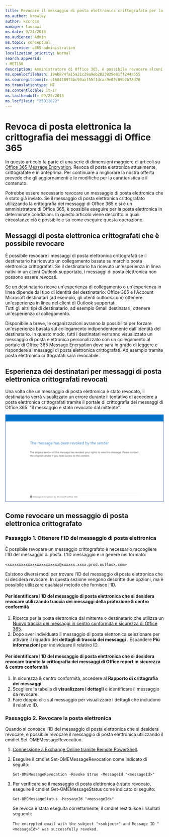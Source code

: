 ```yaml
---
title: Revocare il messaggio di posta elettronica crittografato per la crittografia dei messaggi di Office 365
ms.author: krowley
author: kccross
manager: laurawi
ms.date: 9/24/2018
ms.audience: Admin
ms.topic: conceptual
ms.service: o365-administration
localization_priority: Normal
search.appverid:
- MET150
description: Amministratore di Office 365, è possibile revocare alcuni messaggi di posta elettronica crittografati con Office 365 Message Encryption.
ms.openlocfilehash: 19eb874fa15a21c29a9eb2823829e81ff244a555
ms.sourcegitcommit: c168410974bc90aaf55f1dcaa9e05c09b2b78d76
ms.translationtype: MT
ms.contentlocale: it-IT
ms.lasthandoff: 09/25/2018
ms.locfileid: "25011822"
---
```

# <a name="office-365-message-encryption-email-revocation"></a>Revoca di posta elettronica la crittografia dei messaggi di Office 365

In questo articolo fa parte di una serie di dimensioni maggiore di articoli su [Office 365 Message Encryption](ome.md). Revoca di posta elettronica attualmente, crittografate è in anteprima. Per continuare a migliorare la nostra offerta prevede che gli aggiornamenti e le modifiche per la caratteristica e il contenuto.

Potrebbe essere necessario revocare un messaggio di posta elettronica che è stato già inviato. Se il messaggio di posta elettronica crittografato utilizzando la crittografia dei messaggi di Office 365 e si è un amministratore di Office 365, è possibile eseguire per la posta elettronica in determinate condizioni. In questo articolo viene descritto in quali circostanze ciò è possibile e su come eseguire questa operazione.
  
## <a name="encrypted-emails-that-you-can-revoke"></a>Messaggi di posta elettronica crittografati che è possibile revocare
È possibile revocare i messaggi di posta elettronica crittografati se il destinatario ha ricevuto un collegamento basate su marchio posta elettronica crittografati. Se il destinatario ha ricevuto un'esperienza in linea nativi in un client Outlook supportato, i messaggi di posta elettronica non possono essere revocati.

Se un destinatario riceve un'esperienza di collegamento o un'esperienza in linea dipende dal tipo di identità del destinatario: Office 365 e l'Account Microsoft destinatari (ad esempio, gli utenti outlook.com) ottenere un'esperienza in linea nel client di Outlook supportati.  
Tutti gli altri tipi di destinatario, ad esempio Gmail destinatari, ottenere un'esperienza di collegamento. 

Disponibile a breve, le organizzazioni avranno la possibilità per forzare un'esperienza basata sul collegamento indipendentemente dall'identità del destinatario. In questo modo, tutti i destinatari verranno visualizzato un messaggio di posta elettronica personalizzato con un collegamento al portale di Office 365 Message Encryption dove sarà in grado di leggere e rispondere ai messaggi di posta elettronica crittografati. Ad esempio tramite posta elettronica crittografati sarà revocabile. 
  
## <a name="recipient-experience-for-revoked-encrypted-emails"></a>Esperienza dei destinatari per messaggi di posta elettronica crittografati revocati

Una volta che un messaggio di posta elettronica è stato revocato, il destinatario verrà visualizzato un errore durante il tentativo di accedere a posta elettronica crittografati tramite il portale di crittografia dei messaggi di Office 365: "il messaggio è stato revocato dal mittente".

![Schermata che mostra un revocati posta elettronica crittografati.](media/revoked-encrypted-email.png)
    
## <a name="how-to-revoke-an-encrypted-email"></a>Come revocare un messaggio di posta elettronica crittografato

### <a name="step-1-obtain-the-message-id-of-the-email"></a>Passaggio 1. Ottenere l'ID del messaggio di posta elettronica

È possibile revocare un messaggio crittografato è necessario raccogliere l'ID del messaggio di posta. L'ID messaggio è in genere nel formato:

`<xxxxxxxxxxxxxxxxxxxxxxx@xxxxxx.xxxx.prod.outlook.com>`  

Esistono diversi modi per trovare l'ID del messaggio di posta elettronica che si desidera revocare. In questa sezione vengono descritte due opzioni, ma è possibile utilizzare qualsiasi metodo che fornisce l'ID.

  #### <a name="to-identify-the-message-id-of-the-email-you-want-to-revoke-by-using-message-trace-in-the-security-amp-compliance-center"></a>Per identificare l'ID del messaggio di posta elettronica che si desidera revocare utilizzando traccia dei messaggi della protezione &amp; centro conformità

1. Ricerca per la posta elettronica dal mittente o destinatario che utilizza un [Nuovo traccia dei messaggi in centro conformità e sicurezza di Office 365](https://blogs.technet.microsoft.com/exchange/2018/05/02/new-message-trace-in-office-365-security-compliance-center/).
2. Dopo aver individuato il messaggio di posta elettronica selezionare per attivare il riquadro dei **dettagli di traccia dei messaggi** . Espandere **Più informazioni** per individuare il relativo ID.

  #### <a name="to-identify-the-message-id-of-the-email-you-want-to-revoke-by-using-office-message-encryption-reports-in-the-security-amp-compliance-center"></a>Per identificare l'ID del messaggio di posta elettronica che si desidera revocare tramite la crittografia dei messaggi di Office report in sicurezza &amp; centro conformità
1. In sicurezza &amp; centro conformità, accedere al **Rapporto di crittografia dei messaggi**.
2. Scegliere la tabella di **visualizzare i dettagli** e identificare il messaggio da revocare. 
3. Fare doppio clic sul messaggio per visualizzare i dettagli che includono il relativo ID. 

### <a name="step-2-revoke-the-mail"></a>Passaggio 2. Revocare la posta elettronica  

Quando si conosce l'ID del messaggio di posta elettronica che si desidera revocare, è possibile revocare il messaggio di posta elettronica utilizzando il cmdlet Set-OMEMessageRevocation. 

1. [Connessione a Exchange Online tramite Remote PowerShell](https://docs.microsoft.com/powershell/exchange/exchange-online/connect-to-exchange-online-powershell/connect-to-exchange-online-powershell?view=exchange-ps).
    
2. Eseguire il cmdlet Set-OMEMessageRevocation come indicato di seguito:
    
    ```
    Set-OMEMessageRevocation -Revoke $true -MessageId "<messageId>"
    ```  

3. Per verificare se il messaggio di posta elettronica è stato revocato, eseguire il cmdlet Get-OMEMessageStatus come indicato di seguito:
    
    ```
    Get-OMEMessageStatus -MessageId "<messageId>"
    ```  
    Se revoca è stata eseguita correttamente, il cmdlet restituisce i risultati seguenti:  

    ```The encrypted email with the subject "<subject>" and Message ID "<messageId>" was successfully revoked.```
